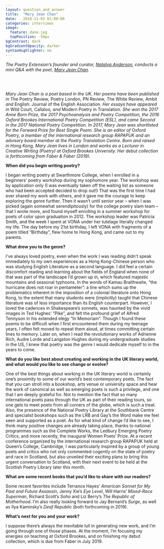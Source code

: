 ```yaml
---
layout: question_and_answer
title:  "Mary Jean Chan"
date:   2018-11-02 01:00:00
categories: interviews
image:
  feature: dane.jpg
  topPosition: -50px
bgContrast: dark
bgGradientOpacity: darker
syntaxHighlighter: no
---
```


<em>The Poetry Extension’s founder and curator, <a href="http://www.natalyaanderson.com" target="_blank">Natalya Anderson</a>, conducts a mini Q&A with the poet, <a href="http://www.maryjeanchan.com/" target="_blank">Mary Jean Chan</a>.</em>

<br/><br/>

<em>Mary Jean Chan is a poet based in the UK. Her poems have been published in </em>The Poetry Review<em>, </em>Poetry London<em>, </em>PN Review<em>, </em>The White Review<em>, </em>Ambit<em> and </em>English: Journal of the English Association<em>. Her essays have appeared in </em>Wild Court<em>, </em>Callaloo<em>, and </em>Modern Poetry in Translation<em>. She won the 2017 Anne Born Prize, the 2017 Psychoanalysis and Poetry Competition, the 2016 Oxford Brookes International Poetry Competition (ESL), and came Second in the 2017 National Poetry Competition. In 2017, Mary Jean was shortlisted for the Forward Prize for Best Single Poem. She is an editor of </em>Oxford Poetry<em>, a member of the international research group RAPAPUK and an advisory board member at the Poetry Translation Centre. Born and raised in Hong Kong, Mary Jean lives in London and works as a Lecturer in Creative Writing (Poetry) at Oxford Brookes University. Her debut collection is forthcoming from Faber & Faber (2019).</em>


<strong>When did you begin writing poetry?</strong>

I began writing poetry at Swarthmore College, when I enrolled in a beginners’ poetry workshop during my sophomore year. The workshop was by application only (I was eventually taken off the waiting list as someone who had been accepted decided to drop out!) That was the first time I had ever shared my work with others, and it gave me the courage to keep exploring the genre further. Then it wasn’t until senior year – when I was picked (again somewhat serendipitously) for the college poetry slam team – that I wrote more, and found myself enrolling in a summer workshop for poets of color upon graduation in 2012. The workshop leader was Patricia Smith, and the week I spent at VONA under her tutelage literally changed my life. The day before my 21st birthday, I left VONA with fragments of a poem titled “Birthday”, flew home to Hong Kong, and came out to my parents.


<strong>What drew you to the genre?</strong>

I've always loved poetry, even when the work I was reading didn’t speak immediately to my own experiences as a Hong Kong-Chinese person who was studying English Literature as a second language. I did feel a certain discomfort reading and learning about the fields of England when none of that was part of the landscape I’d grown up in, which featured majestic mountains and seasonal typhoons. In the words of Kamau Braithwaite, “the hurricane does not roar in pentameter”: a line which sums up the problematics inherent in the imposition of a colonial literature onto Hong Kong, to the extent that many students were (implicitly) taught that Chinese literature was of less importance than its English counterpart. However, I loved the cadences in Shakespeare’s sonnets, was haunted by the vivid images in Ted Hughes’ “Pike”, and felt the profound grief of Alfred Tennyson in his extended elegy “In Memoriam”. Though I found these poems to be difficult when I first encountered them during my teenage years, I often felt moved to repeat them aloud, at times committing certain lines to memory. Later on, when I read the revolutionary works of Adrienne Rich, Audre Lorde and Langston Hughes during my undergraduate studies in the US, I knew that poetry was the genre I would dedicate myself to in the years to come.


<strong>What do you like best about creating and working in the UK literary world, and what would you like to see change or evolve?</strong>

One of the best things about working in the UK literary world is certainly one’s proximity to some of our world’s best contemporary poets. The fact that you can stroll into a bookshop, arts venue or university space and hear the work of canonical as well as emerging poets is such a privilege, and one that I am deeply grateful for. Not to mention the fact that so many international poets pass through the UK as part of their reading tours, so one gets to meet poets from all corners of the globe, which is such a treat. Also, the presence of the National Poetry Library at the Southbank Centre and specialist bookshops such as the LRB and Gay’s the Word make me feel seen and supported as a poet. As for what kind of change I’d like to see, I think many positive changes are already taking place, thanks to national programmes such as the Complete Works, the Ledbury Emerging Poetry Critics, and more recently, the inaugural Women Poets’ Prize. At a recent conference organized by the international research group RAPAPUK held at Queen’s College, Cambridge, I was particularly inspired by a group of young poets and critics who not only commented cogently on the state of poetry and race in Scotland, but also unveiled their exciting plans to bring this urgent conversation to Scotland, with their next event to be held at the Scottish Poetry Library later this month.


<strong>What are some recent books that you’d like to share with our readers?</strong>

Some recent favorites include Terrance Hayes’ <em>American Sonnet for My Past and Future Assassin</em>, Jenny Xie’s <em>Eye Level</em>, Will Harris’ <em>Mixed-Race Superman</em>, Richard Scott’s <em>Soho</em> and Liz Berry’s <em>The Republic of Motherhood</em>. I’m also really looking forward to Jay Bernard’s <em>Surge</em>, as well as Ilya Kaminsky’s <em>Deaf Republic</em> (both forthcoming in 2019).


<strong>What’s next for you and your work?</strong>

I suppose there’s always the inevitable lull in generating new work, and I’m going through one of those phases. At the moment, I’m focusing my energies on teaching at Oxford Brookes, and on finishing my debut collection, which is due from Faber in July 2019.
